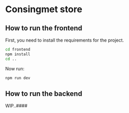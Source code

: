 # Consingmet store

## How to run the frontend

First, you need to install the requirements for the project.
```bash
cd frontend
npm install
cd ..
```

Now run:
```bash
npm run dev
```
## How to run the backend
WIP..####
